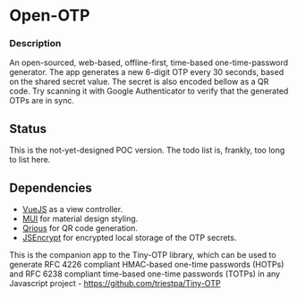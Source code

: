 # Open-OTP

### Description
An open-sourced, web-based, offline-first, time-based one-time-password generator.
The app generates a new 6-digit OTP every 30 seconds, based on the shared secret value.
The secret is also encoded bellow as a QR code. Try scanning it with Google Authenticator to verify that the generated OTPs are in sync.

## Status
This is the not-yet-designed POC version.  The todo list is, frankly, too long to list here.

## Dependencies
- [VueJS](https://vuejs.org/) as a view controller.
- [MUI](https://www.muicss.com/) for material design styling.
- [Qrious](https://neocotic.com/qrious/) for QR code generation.
- [JSEncrypt](https://github.com/brix/crypto-js) for encrypted local storage of the OTP secrets.

This is the companion app to the Tiny-OTP library, which can be used to generate RFC 4226 compliant HMAC-based one-time passwords (HOTPs) and RFC 6238 compliant time-based one-time passwords (TOTPs) in any Javascript project - https://github.com/triestpa/Tiny-OTP